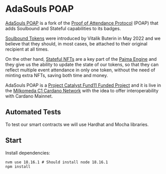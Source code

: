 
# AdaSouls POAP

[AdaSouls POAP](https://AdaSouls.io) is a fork of the [Proof of Attendance Protocol](https://poap.xyz/) (POAP) that adds Soulbound and Stateful capabilities to its badges.

[Soulbound Tokens](https://deliverypdf.ssrn.com/delivery.php?ID=231116021119088068031090117103064121018062034043090044011064091076101007106088114104029123096099014032005001116003118013081096037012043042080122112114064095064117102042013042095102024092097004087103002112027064092027095011120078005087097126067100011113&EXT=pdf&INDEX=TRUE) were introduced by Vitalik Buterin in May 2022 and we believe that they should, in most cases, be attached to their original recipient at all times.

On the other hand, [Stateful NFTs](https://docs.paimastudios.com/home/smart-contracts/evm/deploy-stateful-nft) are a key part of the [Paima Engine](https://docs.paimastudios.com/) and they give us the ability to update the state of our tokens, so that they can reflect multiple event attendance in only one token, without the need of minting extra NFTs, saving both time and money.

AdaSouls POAP is a [Project Catalyst Fund11 Funded Project](https://projectcatalyst.io/funds/11/cardano-open-developers/poap-in-cardano) and it is live in the [Milkomeda C1 Cardano Network](https://docs.milkomeda.com/home/intro-c1) with the idea to offer interoperability with Cardano Mainnet.

## Automated Tests
To test our smart contracts we will use Hardhat and Mocha libraries.

## Start

Install dependencies:

    nvm use 18.16.1 # Should install node 18.16.1
    npm install